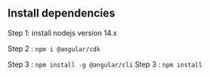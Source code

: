## Install dependencies
Step 1: install nodejs version 14.x

Step 2 : `npm i @angular/cdk`

Step 3 : `npm install -g @angular/cli`
Step 3 : `npm install`
